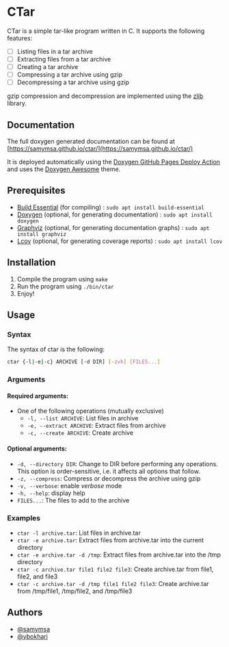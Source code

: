 # CTar

CTar is a simple tar-like program written in C. It supports the following features:
- [ ] Listing files in a tar archive
- [ ] Extracting files from a tar archive
- [ ] Creating a tar archive
- [ ] Compressing a tar archive using gzip
- [ ] Decompressing a tar archive using gzip

gzip compression and decompression are implemented using the [zlib](https://github.com/madler/zlib/tree/master) library.

## Documentation

The full doxygen generated documentation can be found at [https://samymsa.github.io/ctar/](https://samymsa.github.io/ctar/)

It is deployed automatically using the [Doxygen GitHub Pages Deploy Action](https://github.com/marketplace/actions/doxygen-github-pages-deploy-action) and uses the [Doxygen Awesome](https://github.com/jothepro/doxygen-awesome-css) theme.

## Prerequisites

- [Build Essential](https://packages.ubuntu.com/focal/build-essential) (for compiling) : `sudo apt install build-essential`
- [Doxygen](https://packages.ubuntu.com/focal/doxygen) (optional, for generating documentation) : `sudo apt install doxygen`
- [Graphviz](https://packages.ubuntu.com/focal/graphviz) (optional, for generating documentation graphs) : `sudo apt install graphviz`
- [Lcov](https://packages.ubuntu.com/focal/lcov) (optional, for generating coverage reports) : `sudo apt install lcov`


## Installation

1. Compile the program using `make`
2. Run the program using `./bin/ctar`
3. Enjoy!

## Usage

### Syntax
The syntax of ctar is the following:

```bash
ctar {-l|-e|-c} ARCHIVE [-d DIR] [-zvh] [FILES...]
```

### Arguments
#### Required arguments:
- One of the following operations (mutually exclusive)
  - `-l, --list ARCHIVE`: List files in archive
  - `-e, --extract ARCHIVE`: Extract files from archive
  - `-c, --create ARCHIVE`: Create archive

#### Optional arguments:
- `-d, --directory DIR`: Change to DIR before performing any operations.  This option is order-sensitive, i.e. it affects all options that follow.
- `-z, --compress`: Compress or decompress the archive using gzip
- `-v, --verbose`: enable *verbose* mode
- `-h, --help`: display help
- `FILES...`: The files to add to the archive

### Examples
- `ctar -l archive.tar`: List files in archive.tar
- `ctar -e archive.tar`: Extract files from archive.tar into the current directory
- `ctar -e archive.tar -d /tmp`: Extract files from archive.tar into the /tmp directory
- `ctar -c archive.tar file1 file2 file3`: Create archive.tar from file1, file2, and file3
- `ctar -c archive.tar -d /tmp file1 file2 file3`: Create archive.tar from /tmp/file1, /tmp/file2, and /tmp/file3

## Authors

- [@samymsa](https://www.github.com/samymsa)
- [@ybokhari](https://www.github.com/ybokhari)
